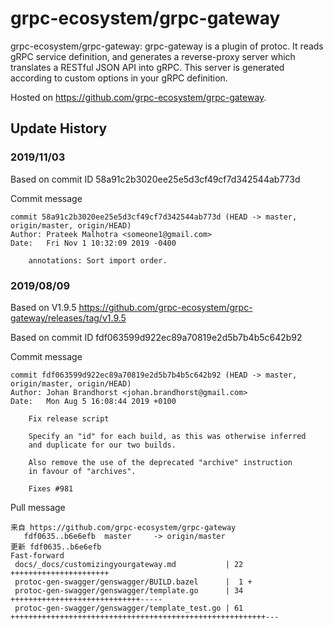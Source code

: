 # grpc-ecosystem/grpc-gateway

grpc-ecosystem/grpc-gateway: grpc-gateway is a plugin of protoc. It reads
gRPC service definition, and generates a reverse-proxy server which translates
a RESTful JSON API into gRPC. This server is generated according to custom
options in your gRPC definition.

Hosted on https://github.com/grpc-ecosystem/grpc-gateway.

## Update History

### 2019/11/03

Based on commit ID 58a91c2b3020ee25e5d3cf49cf7d342544ab773d

Commit message

```
commit 58a91c2b3020ee25e5d3cf49cf7d342544ab773d (HEAD -> master, origin/master, origin/HEAD)
Author: Prateek Malhotra <someone1@gmail.com>
Date:   Fri Nov 1 10:32:09 2019 -0400

    annotations: Sort import order.
```

### 2019/08/09

Based on V1.9.5
https://github.com/grpc-ecosystem/grpc-gateway/releases/tag/v1.9.5

Based on commit ID fdf063599d922ec89a70819e2d5b7b4b5c642b92

Commit message
```
commit fdf063599d922ec89a70819e2d5b7b4b5c642b92 (HEAD -> master, origin/master, origin/HEAD)
Author: Johan Brandhorst <johan.brandhorst@gmail.com>
Date:   Mon Aug 5 16:08:44 2019 +0100

    Fix release script
    
    Specify an "id" for each build, as this was otherwise inferred
    and duplicate for our two builds.
    
    Also remove the use of the deprecated "archive" instruction
    in favour of "archives".
    
    Fixes #981
```
Pull message
```
来自 https://github.com/grpc-ecosystem/grpc-gateway
   fdf0635..b6e6efb  master     -> origin/master
更新 fdf0635..b6e6efb
Fast-forward
 docs/_docs/customizingyourgateway.md           | 22 ++++++++++++++++++++++
 protoc-gen-swagger/genswagger/BUILD.bazel      |  1 +
 protoc-gen-swagger/genswagger/template.go      | 34 +++++++++++++++++++++++++++++-----
 protoc-gen-swagger/genswagger/template_test.go | 61 +++++++++++++++++++++++++++++++++++++++++++++++++++++++++---
```